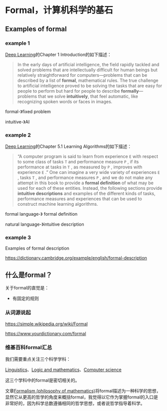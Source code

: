 # Formal，计算机科学的基石

## Examples of formal 

### example 1

[Deep Learning](http://www.deeplearningbook.org/front_matter.pdf)的Chapter 1 Introduction的如下描述：

> In the early days of artificial intelligence, the field rapidly tackled and solved problems that are intellectually difficult for human beings but relatively straightforward for computers—problems that can be described by a list of **formal**, mathematical rules. The true challenge to artificial intelligence proved to be solving the tasks that are easy for people to perform but hard for people to describe
> **formally**—problems that we solve **intuitively**, that feel automatic, like recognizing spoken words or faces in images.

formal-》fixed problem

intuitive-》AI

### example 2

[Deep Learning](http://www.deeplearningbook.org/front_matter.pdf)的Chapter 5.1 Learning Algorithms的如下描述：

>  “A computer program is said to learn from experience `E` with respect to some class of tasks `T` and performance measure `P` , if its performance at tasks in `T` , as measured by `P` , improves with experience `E` .” One can imagine a very wide variety of experiences `E` , tasks `T` , and performance measures `P` , and we do not make any attempt in this book to provide a **formal definition** of what may be used for each of these entities. Instead, the following sections provide **intuitive descriptions** and examples of the different kinds of tasks, performance measures and experiences that can be used to construct machine learning algorithms.

formal language-》 formal definition

natural language-》intuitive description

### example 3

Examples of formal description

https://dictionary.cambridge.org/example/english/formal-description

## 什么是formal？

关于formal的直觉是：

- 有固定的规则

### 从词源说起

https://simple.wikipedia.org/wiki/Formal

https://www.yourdictionary.com/formal



### 维基百科formal汇总

我们需要重点关注三个科学学科：

[Linguistics](https://en.wikipedia.org/wiki/Formal#Linguistics)、[Logic and mathematics](https://en.wikipedia.org/wiki/Formal#Logic_and_mathematics)、[Computer science](https://en.wikipedia.org/wiki/Formal#Computer_science)

这三个学科中的formal是密切相关的。

文章[Formalism (philosophy of mathematics)](https://en.wikipedia.org/wiki/Formalism_(philosophy_of_mathematics))将formal描述为一种科学的思想，显然它从更高的哲学的角度来概括formal，我觉得以它作为掌握formal的入口是非常好的，因为科学总数遵循相同的哲学思想，或者说哲学指导着科学。

